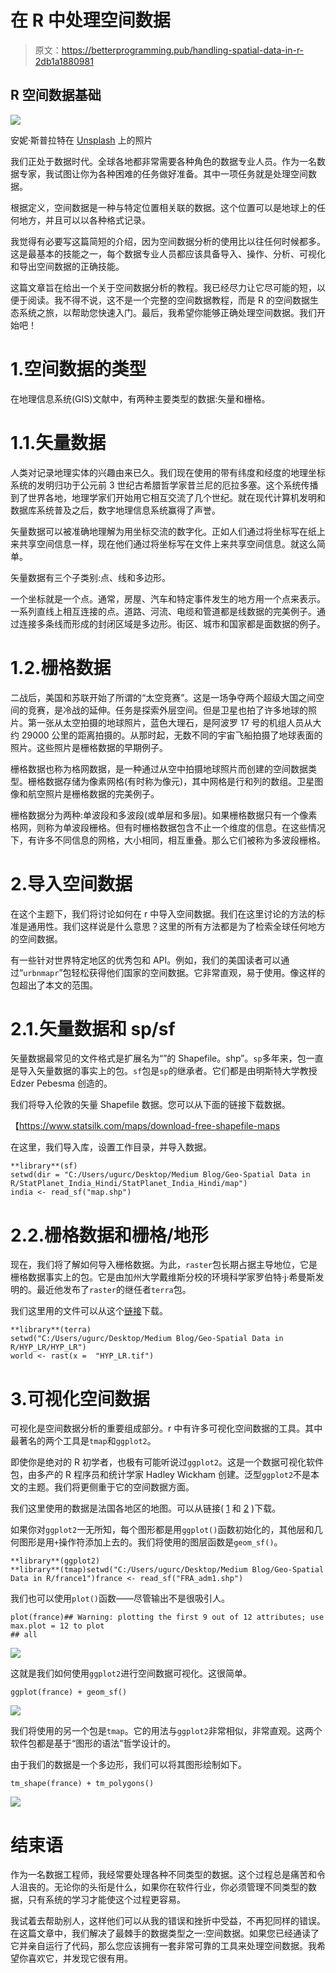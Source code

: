 # 在 R 中处理空间数据

> 原文：<https://betterprogramming.pub/handling-spatial-data-in-r-2db1a1880981>

## R 空间数据基础

![](img/cc9e05522a3dd337c94d1586213f173c.png)

安妮·斯普拉特在 [Unsplash](https://unsplash.com?utm_source=medium&utm_medium=referral) 上的照片

我们正处于数据时代。全球各地都非常需要各种角色的数据专业人员。作为一名数据专家，我试图让你为各种困难的任务做好准备。其中一项任务就是处理空间数据。

根据定义，空间数据是一种与特定位置相关联的数据。这个位置可以是地球上的任何地方，并且可以以各种格式记录。

我觉得有必要写这篇简短的介绍，因为空间数据分析的使用比以往任何时候都多。这是最基本的技能之一，每个数据专业人员都应该具备导入、操作、分析、可视化和导出空间数据的正确技能。

这篇文章旨在给出一个关于空间数据分析的教程。我已经尽力让它尽可能的短，以便于阅读。我不得不说，这不是一个完整的空间数据教程，而是 R 的空间数据生态系统之旅，以帮助您快速入门。最后，我希望你能够正确处理空间数据。我们开始吧！

# 1.空间数据的类型

在地理信息系统(GIS)文献中，有两种主要类型的数据:矢量和栅格。

# 1.1.矢量数据

人类对记录地理实体的兴趣由来已久。我们现在使用的带有纬度和经度的地理坐标系统的发明归功于公元前 3 世纪古希腊哲学家昔兰尼的厄拉多塞。这个系统传播到了世界各地，地理学家们开始用它相互交流了几个世纪。就在现代计算机发明和数据库系统普及之后，数字地理信息系统赢得了声誉。

矢量数据可以被准确地理解为用坐标交流的数字化。正如人们通过将坐标写在纸上来共享空间信息一样，现在他们通过将坐标写在文件上来共享空间信息。就这么简单。

矢量数据有三个子类别:点、线和多边形。

一个坐标就是一个点。通常，房屋、汽车和特定事件发生的地方用一个点来表示。一系列直线上相互连接的点。道路、河流、电缆和管道都是线数据的完美例子。通过连接多条线而形成的封闭区域是多边形。街区、城市和国家都是面数据的例子。

# 1.2.栅格数据

二战后，美国和苏联开始了所谓的“太空竞赛”。这是一场争夺两个超级大国之间空间的竞赛，是冷战的延伸。任务是探索外层空间。但是卫星也拍了许多地球的照片。第一张从太空拍摄的地球照片，蓝色大理石，是阿波罗 17 号的机组人员从大约 29000 公里的距离拍摄的。从那时起，无数不同的宇宙飞船拍摄了地球表面的照片。这些照片是栅格数据的早期例子。

栅格数据也称为格网数据，是一种通过从空中拍摄地球照片而创建的空间数据类型。栅格数据存储为像素网格(有时称为像元)，其中网格是行和列的数组。卫星图像和航空照片是栅格数据的完美例子。

栅格数据分为两种:单波段和多波段(或单层和多层)。如果栅格数据只有一个像素格网，则称为单波段栅格。但有时栅格数据包含不止一个维度的信息。在这些情况下，有许多不同信息的网格，大小相同，相互重叠。那么它们被称为多波段栅格。

# 2.导入空间数据

在这个主题下，我们将讨论如何在 r 中导入空间数据。我们在这里讨论的方法的标准是通用性。我们这样说是什么意思？这里的所有方法都是为了检索全球任何地方的空间数据。

有一些针对世界特定地区的优秀包和 API。例如，我们的美国读者可以通过“`urbnmapr`”包轻松获得他们国家的空间数据。它非常直观，易于使用。像这样的包超出了本文的范围。

# 2.1.矢量数据和 sp/sf

矢量数据最常见的文件格式是扩展名为“”的 Shapefile。shp”。`sp`多年来，包一直是导入矢量数据的事实上的包。`sf`包是`sp`的继承者。它们都是由明斯特大学教授 Edzer Pebesma 创造的。

我们将导入伦敦的矢量 Shapefile 数据。您可以从下面的链接下载数据。

【https://www.statsilk.com/maps/download-free-shapefile-maps 

在这里，我们导入库，设置工作目录，并导入数据。

```
**library**(sf)
setwd(dir = "C:/Users/ugurc/Desktop/Medium Blog/Geo-Spatial Data in R/StatPlanet_India_Hindi/StatPlanet_India_Hindi/map")
india <- read_sf("map.shp")
```

# 2.2.栅格数据和栅格/地形

现在，我们将了解如何导入栅格数据。为此，`raster`包长期占据主导地位，它是栅格数据事实上的包。它是由加州大学戴维斯分校的环境科学家罗伯特·j·希曼斯发明的。最近他发布了`raster`的继任者`terra`包。

我们这里用的文件可以从这个[链接](http://www.naturalearthdata.com/downloads/10m-raster-data/10m-cross-blend-hypso/)下载。

```
**library**(terra)
setwd("C:/Users/ugurc/Desktop/Medium Blog/Geo-Spatial Data in R/HYP_LR/HYP_LR")
world <- rast(x =  "HYP_LR.tif")
```

# 3.可视化空间数据

可视化是空间数据分析的重要组成部分。r 中有许多可视化空间数据的工具。其中最著名的两个工具是`tmap`和`ggplot2`。

即使你是绝对的 R 初学者，也极有可能听说过`ggplot2`。这是一个数据可视化软件包，由多产的 R 程序员和统计学家 Hadley Wickham 创建。泛型`ggplot2`不是本文的主题。我们将更侧重于它的空间数据方面。

我们这里使用的数据是法国各地区的地图。可以从链接( [1](https://geodata.lib.utexas.edu/?f%5Bdc_format_s%5D%5B%5D=Shapefile&f%5Bdc_subject_sm%5D%5B%5D=Administrative+and+political+divisions&f%5Bdct_spatial_sm%5D%5B%5D=France&f%5Blayer_geom_type_s%5D%5B%5D=Polygon&per_page=20&sort=dc_title_sort+asc) 和 [2](https://geodata.lib.utexas.edu/catalog/stanford-ym781wr7170) )下载。

如果你对`ggplot2`一无所知，每个图形都是用`ggplot()`函数初始化的，其他层和几何图形是用`+`操作符添加上去的。我们将使用的图层函数是`geom_sf()`。

```
**library**(ggplot2)
**library**(tmap)setwd("C:/Users/ugurc/Desktop/Medium Blog/Geo-Spatial Data in R/france1")france <- read_sf("FRA_adm1.shp")
```

我们也可以使用`plot()`函数——尽管输出不是很吸引人。

```
plot(france)## Warning: plotting the first 9 out of 12 attributes; use max.plot = 12 to plot
## all
```

![](img/296242212bef2c59cd4a1506eb6084b5.png)

这就是我们如何使用`ggplot2`进行空间数据可视化。这很简单。

```
ggplot(france) + geom_sf()
```

![](img/fa8b6da787501b528d7f2f1e4b942505.png)

我们将使用的另一个包是`tmap`。它的用法与`ggplot2`非常相似，非常直观。这两个软件包都是基于“图形的语法”哲学设计的。

由于我们的数据是一个多边形，我们可以将其图形绘制如下。

```
tm_shape(france) + tm_polygons()
```

![](img/2bb8d98c8ce61fc711eb5051b450235b.png)

# 结束语

作为一名数据工程师，我经常要处理各种不同类型的数据。这个过程总是痛苦和令人沮丧的。无论你的头衔是什么，如果你在软件行业，你必须管理不同类型的数据，只有系统的学习才能使这个过程更容易。

我试着去帮助别人，这样他们可以从我的错误和挫折中受益，不再犯同样的错误。在这篇文章中，我们解决了最棘手的数据类型之一:空间数据。如果您已经通读了它并亲自运行了代码，那么您应该拥有一套非常可靠的工具来处理空间数据。我希望你喜欢它，并发现它很有用。